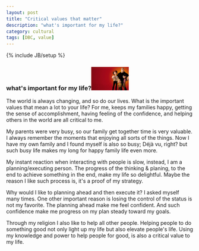 ```yaml
---
layout: post
title: "Critical values that matter"
description: "what's important for my life?"
category: cultural
tags: [DBC, value]
---
```

{% include JB/setup %}
### what's important for my life?<img src="/assets/imgs/value.jpg"  alt="JackJackSupercharged" width="20%"/>
<div id="article">
  <p>The world is always changing, and so do our lives. What is the important values that mean a lot to your life?  For me, keeps my families happy, getting the sense of accomplishment, having feeling of the confidence, and helping others in the world are all critical to me.</p>
  <p>My parents were very busy, so our family get together time is very valuable. I always remember the moments that enjoying all sorts of the things. Now I have my own family and I found myself is also so busy;  Déjà vu, right? but such busy life makes my long for happy family life even more.</p>
  <p>My instant reaction when interacting with people is slow, instead, I am a planning/executing person. The progress of the thinking &amp; planing, to the end to achieve something in the end, make my life so delightful. Maybe the reason I like such process is, it's a proof of my strategy.</p>
  <p>Why would I like to planning ahead and then execute it? I asked myself many times.  One other important reason is losing the control of the status is not my favorite.  The planning ahead make me feel confident. And such confidence make me progress on my plan steady toward my goals.</p>
  <p>Through my religion I also like to help all other people. Helping people to do something good not only light up my life but also elevate people's life. Using my knowledge and power to help people for good, is also a critical value to my life.</p>
</div>